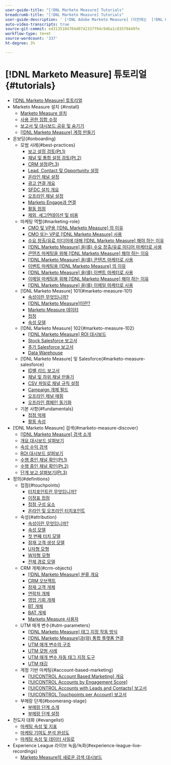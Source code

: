 ```yaml
---
user-guide-title: "[!DNL Marketo Measure] Tutorials"
breadcrumb-title: "[!DNL Marketo Measure] Tutorials"
user-guide-description: ' [!DNL Adobe Marketo Measure] (이전에는  [!DNL Bizible])을(를) 최대한 활용하는 방법을 알아봅니다. 설치, 온보딩, 기본 사항 및 정의에 대한 튜토리얼을 시청하십시오.'
auto-video-transcripts: true
source-git-commit: ed3135104704d0742337f94c9d6a1c035f0449fe
workflow-type: tm+mt
source-wordcount: '337'
ht-degree: 3%

---
```



# [!DNL Marketo Measure] 튜토리얼 {#tutorials}

+ [[!DNL Marketo Measure] 튜토리얼](overview.md)
+ Marketo Measure 설치 {#install}
   + [Marketo Measure 설치](/help/installing/install-production.md)
   + [사용 권한 집합 수정](/help/installing/modify-permission-sets-production.md)
   + [보고서 및 대시보드 공유 및 숨기기](/help/installing/sharing-reports-production.md)
   + [ [!DNL Marketo Measure] 계정 만들기](/help/installing/creating-marketo-measure-account-production.md)
+ 온보딩{#onboarding}
   + 모범 사례{#best-practices}
      + [보고 설정 검토(Pt.1)](/help/onboarding/fundamentals/review-reporting-setting-pt1.md)
      + [채널 및 통합 설정 검토(Pt.2)](/help/onboarding/fundamentals/channel-integration-settings.md)
      + [CRM 설정(Pt.3)](/help/onboarding/fundamentals/crm-settings.md)
      + [Lead, Contact 및 Opportunity 설정](/help/onboarding/fundamentals/leads-contacts-opps-settings.md)
      + [온라인 채널 설정](/help/onboarding/fundamentals/online-channel-setup.md)
      + [광고 연결 개요](/help/onboarding/fundamentals/ads-connection-overview.md)
      + [SFDC 설치 개요](/help/onboarding/fundamentals/sfdc-installation-overview.md)
      + [오프라인 채널 설정](/help/onboarding/fundamentals/offline-channel-setup.md)
      + [Marketo Engage과 연결](/help/onboarding/fundamentals/connection-with-marketo-engage.md)
      + [활동 접점](/help/onboarding/fundamentals/activity-touchpoints.md)
      + [제외, 세그먼테이션 및 비용](/help/onboarding/fundamentals/suppression-segmentation-cost.md)
   + 마케팅 역할{#marketing-role}
      + [CMO 및 VP용  [!DNL Marketo Measure] 의 이유](/help/onboarding/marketing-role/cmo-and-vp-why.md)
      + [CMO 또는 VP로  [!DNL Marketo Measure] 사용](/help/onboarding/marketing-role/cmo-and-vp-using.md)
      + [수요 창출/유료 미디어에 대해  [!DNL Marketo Measure] 해야 하는 이유](/help/onboarding/marketing-role/demand-gen-why.md)
      + [ [!DNL Marketo Measure] 을(를) 수요 창출/유료 미디어 마케터로 사용](/help/onboarding/marketing-role/demand-gen-using.md)
      + [콘텐츠 마케팅을 위해  [!DNL Marketo Measure] 해야 하는 이유](/help/onboarding/marketing-role/content-marketing-why.md)
      + [ [!DNL Marketo Measure] 을(를) 콘텐츠 마케터로 사용](/help/onboarding/marketing-role/content-marketing-using.md)
      + [이벤트 마케팅용  [!DNL Marketo Measure] 의 이유](/help/onboarding/marketing-role/events-marketing-why.md)
      + [ [!DNL Marketo Measure] 을(를) 이벤트 마케터로 사용](/help/onboarding/marketing-role/events-marketing-using.md)
      + [이메일 마케팅을 위해  [!DNL Marketo Measure] 해야 하는 이유](/help/onboarding/marketing-role/email-marketing-why.md)
      + [ [!DNL Marketo Measure] 을(를) 이메일 마케터로 사용](/help/onboarding/marketing-role/email-marketing-using.md)
   + [!DNL Marketo Measure] 101{#marketo-measure-101}
      + [속성이란 무엇입니까?](/help/onboarding/marketo-measure-101/what-is-attribution.md)
      + [ [!DNL Marketo Measure]이란?](/help/onboarding/marketo-measure-101/what-is-marketo-measure.md)
      + [Marketo Measure 데이터](/help/onboarding/marketo-measure-101/marketo-measure-data.md)
      + [접점](/help/onboarding/marketo-measure-101/touchpoints.md)
      + [속성 모델](/help/onboarding/marketo-measure-101/attribution-models.md)
   + [!DNL Marketo Measure] 102{#marketo-measure-102}
      + [ [!DNL Marketo Measure] ROI 대시보드](/help/onboarding/marketo-measure-102/roi-dashboards.md)
      + [Stock Salesforce 보고서](/help/onboarding/marketo-measure-102/stock-salesforce-reports.md)
      + [추가 Salesforce 보고서](/help/onboarding/marketo-measure-102/addtional-salesforce-reports.md)
      + [Data Warehouse](/help/onboarding/marketo-measure-102/data-warehouse.md)
   + [!DNL Marketo Measure] 및 Salesforce{#marketo-measure-salesforce}
      + [ID별 리드 보고서](/help/onboarding/marketo-measure-salesforce/leads-by-id-report.md)
      + [채널 및 하위 채널 만들기](/help/onboarding/marketo-measure-salesforce/creating-channels-subchannels.md)
      + [CSV 파일로 채널 규칙 설정](/help/onboarding/marketo-measure-salesforce/channel-rules-csv.md)
      + [Campaign 개체 필드](/help/onboarding/marketo-measure-salesforce/campaign-object-fields.md)
      + [오프라인 채널 매핑](/help/onboarding/marketo-measure-salesforce/mapping-offline-channels.md)
      + [오프라인 캠페인 동기화](/help/onboarding/marketo-measure-salesforce/syncing-offline-campaigns.md)
   + 기본 사항{#fundamentals}
      + [접점 억제](/help/onboarding/marketo-measure-salesforce/touchpoint-suppression.md)
      + [활동 속성](/help/onboarding/fundamentals/activities-attribution.md)
+ [!DNL Marketo Measure] 검색{#marketo-measure-discover}
   + [ [!DNL Marketo Measure] 검색 소개](/help/marketo-measure-discover/introduction-to-marketo-measure-discover.md)
   + [개요 대시보드 살펴보기](/help/marketo-measure-discover/2023-discover-overview-dashboard.md)
   + [속성 수익 검색](/help/marketo-measure-discover/2023-discover-attributed-revenue.md)
   + [ROI 대시보드 살펴보기](/help/marketo-measure-discover/2023-discover-roi-dashboard.md)
   + [수행 중인 채널 확인(Pt.1)](/help/marketo-measure-discover/top-of-funnel-reporting.md)
   + [수행 중인 채널 확인(Pt.2)](/help/marketo-measure-discover/determine-which-channel-is-performing.md)
   + [단계 보고 살펴보기(Pt.3)](/help/marketo-measure-discover/build-a-full-funnel-report-pt3.md)
+ 정의{#definitions}
   + 접점{#touchpoints}
      + [터치포인트란 무엇입니까?](/help/definitions/touchpoints/what-is-a-touchpoint.md)
      + [이정표 접점](/help/definitions/touchpoints/milestone-touchpoints.md)
      + [접점 구성 요소](/help/definitions/touchpoints/touchpoint-components.md)
      + [온라인 및 오프라인 터치포인트](/help/definitions/touchpoints/online-offline-touchpoints.md)
   + 속성{#attribution}
      + [속성이란 무엇입니까?](/help/definitions/attribution/what-is-attribution.md)
      + [속성 모델](/help/definitions/attribution/attribution-models.md)
      + [첫 번째 터치 모델](/help/definitions/attribution/first-touch-model.md)
      + [잠재 고객 생성 모델](/help/definitions/attribution/lead-creation-model.md)
      + [U자형 모형](/help/definitions/attribution/u-shaped-model.md)
      + [W자형 모형](/help/definitions/attribution/w-shaped-model.md)
      + [전체 경로 모델](/help/definitions/attribution/full-path-model.md)
   + CRM 개체{#crm-objects}
      + [ [!DNL Marketo Measure] 분류 개요](/help/definitions/crm-objects/taxonomy-overview.md)
      + [CRM 오브젝트](/help/definitions/crm-objects/crm-objects.md)
      + [잠재 고객 개체](/help/definitions/crm-objects/lead-object.md)
      + [연락처 개체](/help/definitions/crm-objects/contact-object.md)
      + [영업 기회 개체](/help/definitions/crm-objects/opportunity-object.md)
      + [BT 개체](/help/definitions/crm-objects/bt-object.md)
      + [BAT 개체](/help/definitions/crm-objects/bat-object.md)
      + [Marketo Measure 사용자](/help/definitions/crm-objects/marketo-measure-person.md)
   + UTM 매개 변수{#utm-parameters}
      + [ [!DNL Marketo Measure] 태그 지정 작동 방식](/help/definitions/utm-parameters/how-marketo-measure-tagging-works.md)
      + [ [!DNL Marketo Measure]과(와) 통합 플랫폼 연결](/help/definitions/utm-parameters/connecting-integrated-platforms-with-marketo-measure.md)
      + [UTM 매개 변수의 구조](/help/definitions/utm-parameters/anatomy-of-a-utm-parameter.md)
      + [UTM 모범 사례](/help/definitions/utm-parameters/utm-best-practices.md)
      + [UTM 매개 변수 자동 태그 지정 도구](/help/definitions/utm-parameters/utm-parameter-auto-tagging-tools.md)
      + [UTM 태깅](/help/definitions/utm-parameters/utm-tagging.md)
   + 계정 기반 마케팅{#account-based-marketing}
      + [[!UICONTROL Account Based Marketing] 개요](/help/definitions/account-based-marketing/abm-overview.md)
      + [[!UICONTROL Accounts by Engagement Score]](/help/definitions/account-based-marketing/accounts-by-engagement-score.md)
      + [[!UICONTROL Accounts with Leads and Contacts] 보고서](/help/definitions/account-based-marketing/accounts-with-leads-and-contacts.md)
      + [[!UICONTROL Touchpoints per Account] 보고서](/help/definitions/account-based-marketing/touchpoints-per-account-report.md)
   + 부메랑 단계{#boomerang-stage}
      + [부메랑 단계 소개](/help/definitions/boomerang-stage/introduction-to-boomerang-stages.md)
      + [부메랑 단계 설정](/help/definitions/boomerang-stage/setting-up-boomerang-stages.md)
+ 전도자 대화 {#evangelist}
   + [마케팅 속성 및 지표](/help/evangelist-talks/attribution-and-metrics.md)
   + [마케팅 기여도 분석 완성도](/help/evangelist-talks/marketing-attribution-maturity.md)
   + [마케팅 속성 및 데이터 사일로](/help/evangelist-talks/marketing-attribution-and-data-silos.md)
+ Experience League 라이브 녹음/녹화{#experience-league-live-recordings}
   + [Marketo Measure의 새로운 검색 대시보드](https://experienceleague.adobe.com/en/docs/events/experience-league-live-recordings/episodes/exl-live-episode-04-18-24)
